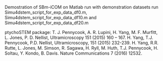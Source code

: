 Demostration of SBm-iCOM on Matlab
run with demonstration datasets
run Simu4dstem_script_for_exp_data_df0.m, Simu4dstem_script_for_exp_data_df10.m and Simu4dstem_script_for_exp_data_df20.m

ptychoSTEM package:
T. J. Pennycook, A. R. Lupini, H. Yang, M. F. Murfitt, L. Jones, P. D. Nellist, Ultramicroscopy 151 (2015) 160 – 167.
H. Yang, T.J. Pennycook, P.D. Nellist, Ultramicroscopy, 151 (2015) 232-239.
H. Yang, R.R. Rutte, L. Jones, M. Simson, R. Sagawa, H. Ryll, M. Huth, T.J. Pennycook, H. Soltau, Y. Kondo, B. Davis. Nature Communications 7 (2016) 12532.
